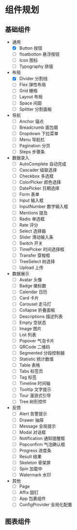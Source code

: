 # 组件规划

## 基础组件

- 通用
  - [x] Button 按钮
  - [ ] floatbotton 悬浮按钮
  - [ ] Icon 图标
  - [ ] Typography 排版
- 布局
  - [x] Divider 分割线
  - [ ] Flex 弹性布局
  - [ ] Grid 栅格
  - [ ] Layout 布局
  - [ ] Space 间距
  - [ ] Splitter 分割面板
- 导航
  - [ ] Anchor 锚点
  - [ ] Breadcrumb 面包屑
  - [ ] Dropdown 下拉菜单
  - [ ] Menu 导航栏
  - [ ] Pagination 分页
  - [ ] Steps 步骤条
- 数据录入
  - [ ] AutoComplete 自动完成
  - [ ] Cascader 级联选择
  - [ ] Checkbox 多选框
  - [ ] ColorPicker 颜色选择
  - [ ] DatePicker 日期选择
  - [ ] Form 表单
  - [ ] Input 输入框
  - [ ] InputNumber 数字输入框
  - [ ] Mentions 提及
  - [ ] Radio 单选框
  - [ ] Rate 评分
  - [ ] Select 选择器
  - [ ] Slider 滑动输入条
  - [ ] Switch 开关
  - [ ] TimePicker 时间选择框
  - [ ] Transfer 穿梭框
  - [ ] TreeSelect 树选择
  - [ ] Upload 上传
- 数据展示
  - [ ] Avatar 头像
  - [ ] Badge 徽标数
  - [ ] Calendar 日历
  - [ ] Card 卡片
  - [ ] Carousel 走马灯
  - [ ] Collapse 折叠面板
  - [ ] Descriptions 描述列表
  - [ ] Empty 空状态
  - [ ] Image 图片
  - [ ] List 列表
  - [ ] Popover 气泡卡片
  - [ ] QRCode 二维码
  - [ ] Segmented 分段控制器
  - [ ] Statistic 统计数值
  - [ ] Table 表格
  - [ ] Tabs 标签页
  - [ ] Tag 标签
  - [ ] Timeline 时间轴
  - [ ] Tooltip 文字提示
  - [ ] Tour 漫游式引导
  - [ ] Tree 树形控件
- 反馈
  - [ ] Alert 告警提示
  - [ ] Drawer 抽屉
  - [ ] Message 全局提示
  - [ ] Modal 对话框
  - [ ] Notification 通知提醒框
  - [ ] Popconfirm 气泡确认框
  - [ ] Progress 进度条
  - [ ] Result 结果
  - [ ] Skeleton 骨架屏
  - [ ] Spin 加载中
  - [ ] Watermark 水印
- 其他
  - [ ] Page
  - [ ] Affix 固钉
  - [ ] App 包裹组件
  - [ ] ConfigProvider 全局化配置

## 图表组件
